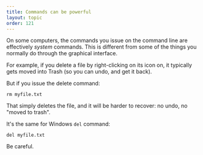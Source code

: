 ```yaml
---
title: Commands can be powerful
layout: topic
order: 121
---
```



On some computers, the commands you issue on the command line are effectively
_system_ commands. This is different from some of the things you normally do
through the graphical interface.

For example, if you delete a file by right-clicking on its icon on, it
typically gets moved into Trash (so you can undo, and get it back).

But if you issue the delete command:

    rm myfile.txt
    
That simply deletes the file, and it will be harder to recover: no undo, no
"moved to trash".

It's the same for Windows `del` command:

    del myfile.txt

Be careful.
